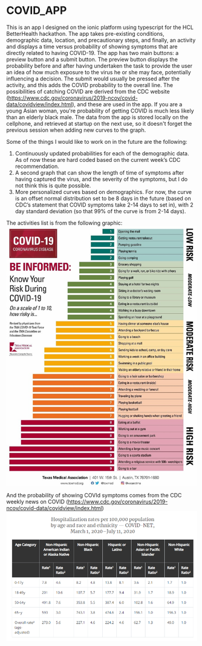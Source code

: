 # COVID_APP

This is an app I designed on the ionic platform using typescript for the HCL BetterHealth hackathon. The app takes pre-existing conditions, demographic data, location, and precautionary steps, and finally, an activity and displays a time versus probability of showing symptoms that are directly related to having COVID-19. The app has two main buttons: a preview button and a submit button. The preview button displays the probability before and after having undertaken the task to provide the user an idea of how much exposure to the virus he or she may face, potentially influencing a decision. The submit would usually be pressed after the activity, and this adds the COVID probability to the overall line. The possibilities of catching COVID are derived from the CDC website (https://www.cdc.gov/coronavirus/2019-ncov/covid-data/covidview/index.html), and these are used in the app. If you are a young Asian woman, you're probability of getting COVID is much less likely than an elderly black male. The data from the app is stored locally on the cellphone, and retrieved at startup on the next use, so it doesn't forget the previous session when adding new curves to the graph. 

Some of the things I would like to work on in the future are the following:
1.	Continuously updated probabilities for each of the demographic data. As of now these are hard coded based on the current week’s CDC recommendation. 
2.	A second graph that can show the length of time of symptoms after having captured the virus, and the severity of the symptoms, but I do not think this is quite possible. 
3.	More personalized curves based on demographics. For now, the curve is an offset normal distribution set to be 8 days in the future (based on CDC’s statement that COVID symptoms take 2-14 days to set in), with 2 day standard deviation (so that 99% of the curve is from 2-14 days).  

The activities list is from the following graphic:
![Activities List](covid_activity.jpg)

And the probability of showing COVId symptoms comes from the CDC weekly news on COVID (https://www.cdc.gov/coronavirus/2019-ncov/covid-data/covidview/index.html)
![COVID Probabilities](race_and_age.PNG)



